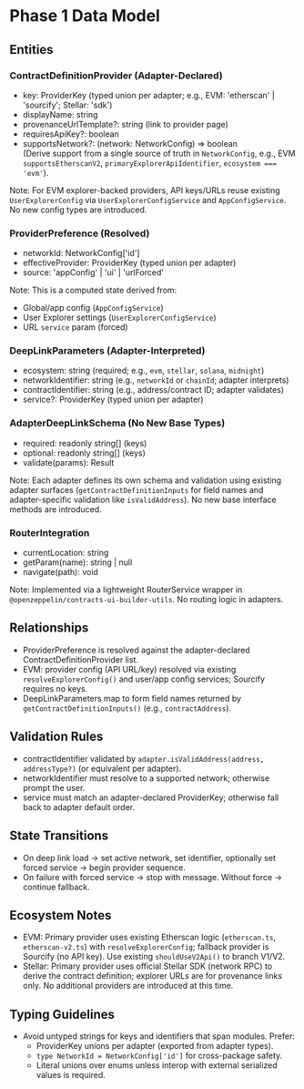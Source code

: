 # Phase 1 Data Model

## Entities

### ContractDefinitionProvider (Adapter-Declared)

- key: ProviderKey (typed union per adapter; e.g., EVM: 'etherscan' | 'sourcify'; Stellar: 'sdk')
- displayName: string
- provenanceUrlTemplate?: string (link to provider page)
- requiresApiKey?: boolean
- supportsNetwork?: (network: NetworkConfig) => boolean  
  (Derive support from a single source of truth in `NetworkConfig`, e.g., EVM `supportsEtherscanV2`, `primaryExplorerApiIdentifier`, `ecosystem === 'evm'`).

Note: For EVM explorer-backed providers, API keys/URLs reuse existing `UserExplorerConfig` via `UserExplorerConfigService` and `AppConfigService`. No new config types are introduced.

### ProviderPreference (Resolved)

- networkId: NetworkConfig['id']
- effectiveProvider: ProviderKey (typed union per adapter)
- source: 'appConfig' | 'ui' | 'urlForced'

Note: This is a computed state derived from:

- Global/app config (`AppConfigService`)
- User Explorer settings (`UserExplorerConfigService`)
- URL `service` param (forced)

### DeepLinkParameters (Adapter-Interpreted)

- ecosystem: string (required; e.g., `evm`, `stellar`, `solana`, `midnight`)
- networkIdentifier: string (e.g., `networkId` or `chainId`; adapter interprets)
- contractIdentifier: string (e.g., address/contract ID; adapter validates)
- service?: ProviderKey (typed union per adapter)

### AdapterDeepLinkSchema (No New Base Types)

- required: readonly string[] (keys)
- optional: readonly string[] (keys)
- validate(params): Result

Note: Each adapter defines its own schema and validation using existing adapter surfaces (`getContractDefinitionInputs` for field names and adapter-specific validation like `isValidAddress`). No new base interface methods are introduced.

### RouterIntegration

- currentLocation: string
- getParam(name): string | null
- navigate(path): void

Note: Implemented via a lightweight RouterService wrapper in `@openzeppelin/contracts-ui-builder-utils`. No routing logic in adapters.

## Relationships

- ProviderPreference is resolved against the adapter-declared ContractDefinitionProvider list.
- EVM: provider config (API URL/key) resolved via existing `resolveExplorerConfig()` and user/app config services; Sourcify requires no keys.
- DeepLinkParameters map to form field names returned by `getContractDefinitionInputs()` (e.g., `contractAddress`).

## Validation Rules

- contractIdentifier validated by `adapter.isValidAddress(address, addressType?)` (or equivalent per adapter).
- networkIdentifier must resolve to a supported network; otherwise prompt the user.
- service must match an adapter-declared ProviderKey; otherwise fall back to adapter default order.

## State Transitions

- On deep link load → set active network, set identifier, optionally set forced service → begin provider sequence.
- On failure with forced service → stop with message. Without force → continue fallback.

## Ecosystem Notes

- EVM: Primary provider uses existing Etherscan logic (`etherscan.ts`, `etherscan-v2.ts`) with `resolveExplorerConfig`; fallback provider is Sourcify (no API key). Use existing `shouldUseV2Api()` to branch V1/V2.
- Stellar: Primary provider uses official Stellar SDK (network RPC) to derive the contract definition; explorer URLs are for provenance links only. No additional providers are introduced at this time.

## Typing Guidelines

- Avoid untyped strings for keys and identifiers that span modules. Prefer:
  - ProviderKey unions per adapter (exported from adapter types).
  - `type NetworkId = NetworkConfig['id']` for cross-package safety.
  - Literal unions over enums unless interop with external serialized values is required.
